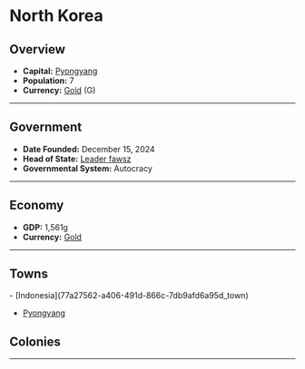 <!--UNDEDITED FILE, remove this entire line if this file has been edited!-->
# <!--NAME-->North Korea<!--NAME-->

## Overview

- **Capital:** <!--CAPITAL_LINK-->[Pyongyang](03d5d6da-a990-48c4-9cd0-4a063da0852c_town)<!--CAPITAL_LINK-->
- **Population:** <!--POPULATION-->7<!--POPULATION-->
- **Currency:** <!--CURRENCY_LINK-->[Gold](Gold_currency)<!--CURRENCY_LINK--> (<!--CURRENCY_ABV-->G<!--CURRENCY_ABV-->)

---

## Government

- **Date Founded:** <!--FOUNDED-->December 15, 2024<!--FOUNDED-->
- **Head of State:** <!--LEADER_TITLE_LINK-->[Leader fawsz](fawsz_user)<!--LEADER_TITLE_LINK-->
- **Governmental System:** <!--GOVERNMENT-->Autocracy<!--GOVERNMENT-->

---

## Economy

- **GDP:** <!--GDP-->1,561g<!--GDP-->
- **Currency:** <!--CURRENCY_LINK-->[Gold](Gold_currency)<!--CURRENCY_LINK-->

---

## Towns

<!--TOWNS-->- [Indonesia](77a27562-a406-491d-866c-7db9afd6a95d_town)
- [Pyongyang](03d5d6da-a990-48c4-9cd0-4a063da0852c_town)<!--TOWNS-->

## Colonies

<!--COLONIES--><!--COLONIES-->

---